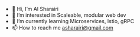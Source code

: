 - 👋 Hi, I’m Al Sharairi
- 👀 I’m interested in Scaleable, modular web dev
- 🌱 I’m currently learning Microservices, Istio, gRPC
- 📫 How to reach me asharairi@gmail.com

<!---
alshar/alshar is a ✨ special ✨ repository because its `README.md` (this file) appears on your GitHub profile.
You can click the Preview link to take a look at your changes.
--->
